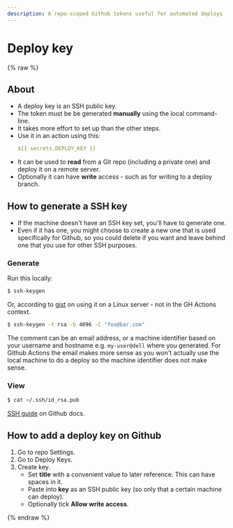 ```yaml
---
description: A repo-scoped Github tokens useful for automated deploys
---
```

# Deploy key

{% raw %}


## About

- A deploy key is an SSH public key.
- The token must be be generated **manually** using the local command-line.
- It takes more effort to set up than the other steps.
- Use it in an action using this:
    ```yaml
    ${{ secrets.DEPLOY_KEY }}
    ```
- It can be used to **read** from a Git repo (including a private one) and deploy it on a remote server.
- Optionally it can have **write** access - such as for writing to a deploy branch.


## How to generate a SSH key

- If the machine doesn't have an SSH key set, you'll have to generate one.
- Even if it has one, you might choose to create a new one that is used specifically for Github, so you could delete if you want and leave behind one that you use for other SSH purposes.

### Generate

Run this locally:

```sh
$ ssh-keygen
```

Or, according to [gist](https://gist.github.com/zhujunsan/a0becf82ade50ed06115) on using it on a Linux server - not in the GH Actions context.

```sh
$ ssh-keygen -t rsa -b 4096 -C "foo@bar.com"
```

The comment can be an email address, or a machine identifier based on your username and hostname e.g. `my-user@dell` where you generated. For Github Actions the email makes more sense as you won't actually use the local machine to do a deploy so the machine identifier does not make sense.


### View

```sh
$ cat ~/.ssh/id_rsa.pub
```

[SSH guide](https://help.github.com/en/github/authenticating-to-github/connecting-to-github-with-ssh) on Github docs.


## How to add a deploy key on Github

1. Go to repo Settings.
1. Go to Deploy Keys.
1. Create key.
    - Set **title** with a convenient value to later reference. This can have spaces in it.
    - Paste into **key** as an SSH public key (so only that a certain machine can deploy).
    - Optionally tick **Allow write access**.


{% endraw %}

